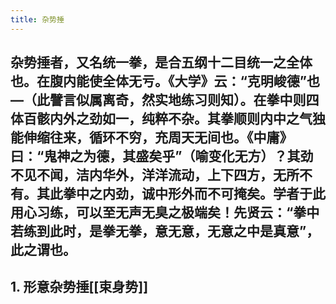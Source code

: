 ```yaml
---
title: 杂势捶
---
```


## 杂势捶者，又名统一拳，是合五纲十二目统一之全体也。在腹内能使全体无亏。《大学》云：“克明峻德”也—（此譬言似属离奇，然实地练习则知）。在拳中则四体百骸内外之劲如一，纯粹不杂。其拳顺则内中之气独能伸缩往来，循环不穷，充周天无间也。《中庸》曰：“鬼神之为德，其盛矣乎”（喻变化无方）？其劲不见不闻，洁内华外，洋洋流动，上下四方，无所不有。其此拳中之内劲，诚中形外而不可掩矣。学者于此用心习练，可以至无声无臭之极端矣！先贤云：“拳中若练到此时，是拳无拳，意无意，无意之中是真意”，此之谓也。
## 1. 形意杂势捶[[束身势]]
##
